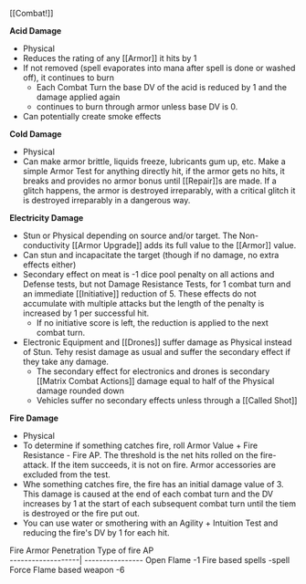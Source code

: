 [[Combat!]]

**Acid Damage**
- Physical
- Reduces the rating of any [[Armor]] it hits by 1
- If not removed (spell evaporates into mana after spell is done or washed off), it continues to burn
	- Each Combat Turn the base DV of the acid is reduced by 1 and the damage applied again
	- continues to burn through armor unless base DV is 0.
- Can potentially create smoke effects

**Cold Damage**
- Physical
- Can make armor brittle, liquids freeze, lubricants gum up, etc. Make a simple Armor Test for anything directly hit, if the armor gets no hits, it breaks and provides no armor bonus until [[Repair]]s are made. If a glitch happens, the armor is destroyed irreparably, with a critical glitch it is destroyed irreparably in a dangerous way.

**Electricity Damage**
- Stun or Physical depending on source and/or target. The Non-conductivity [[Armor Upgrade]] adds its full value to the [[Armor]] value.
- Can stun and incapacitate the target (though if no damage, no extra effects either)
- Secondary effect on meat is -1 dice pool penalty on all actions and Defense tests, but not Damage Resistance Tests, for 1 combat turn and an immediate [[Initiative]] reduction of 5. These effects do not accumulate with multiple attacks but the length of the penalty is increased by 1 per successful hit. 
	- If no initiative score is left, the reduction is applied to the next combat turn.
- Electronic Equipment and [[Drones]] suffer damage as Physical instead of Stun. Tehy resist damage as usual and suffer the secondary effect if they take any damage.
	- The secondary effect for electronics and drones is secondary [[Matrix Combat Actions]] damage equal to half of the Physical damage rounded down
	- Vehicles suffer no secondary effects unless through a [[Called Shot]]

**Fire Damage**
- Physical
- To determine if something catches fire, roll Armor Value + Fire Resistance - Fire AP. The threshold is the net hits rolled on the fire-attack. If the item succeeds, it is not on fire. Armor accessories are excluded from the test.
- Whe something catches fire, the fire has an initial damage value of 3. This damage is caused at the end of each combat turn and the DV increases by 1 at the start of each subsequent combat turn until the tiem is destroyed or the fire put out. 
- You can use water or smothering with an Agility + Intuition Test and reducing the fire's DV by 1 for each hit.

Fire Armor Penetration
Type of fire				AP	
-------------------| ----------------
Open Flame				-1
Fire based spells		-spell Force
Flame based weapon	-6